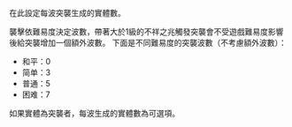 在此設定每波突襲生成的實體數。

襲擊依難易度決定波數，帶著大於1級的不祥之兆觸發突襲會不受遊戲難易度影響後給突襲增加一個額外波數。
下面是不同難易度的突襲波數（不考慮額外波數）：

- 和平：0
- 简单：3
- 普通：5
- 困难：7

如果實體為突襲者，每波生成的實體數為可選項。